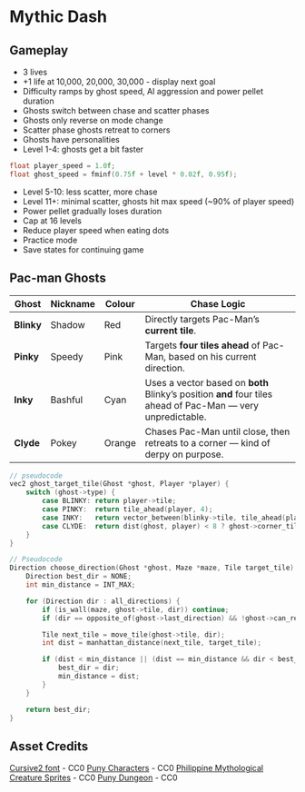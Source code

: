 # Mythic Dash

## Gameplay

* 3 lives
* +1 life at 10,000, 20,000, 30,000 - display next goal
* Difficulty ramps by ghost speed, AI aggression and power pellet duration
* Ghosts switch between chase and scatter phases
* Ghosts only reverse on mode change
* Scatter phase ghosts retreat to corners
* Ghosts have personalities
* Level 1-4: ghosts get a bit faster

```c
float player_speed = 1.0f;
float ghost_speed = fminf(0.75f + level * 0.02f, 0.95f);
```

* Level 5-10: less scatter, more chase
* Level 11+: minimal scatter, ghosts hit max speed (~90% of player speed)
* Power pellet gradually loses duration
* Cap at 16 levels
* Reduce player speed when eating dots
* Practice mode
* Save states for continuing game

## Pac-man Ghosts

| Ghost      | Nickname | Colour | Chase Logic                                                                                                 |
| ---------- | -------- | ------ | ----------------------------------------------------------------------------------------------------------- |
| **Blinky** | Shadow   | Red    | Directly targets Pac-Man’s **current tile**.                                                                |
| **Pinky**  | Speedy   | Pink   | Targets **four tiles ahead** of Pac-Man, based on his current direction.                                    |
| **Inky**   | Bashful  | Cyan   | Uses a vector based on **both** Blinky’s position **and** four tiles ahead of Pac-Man — very unpredictable. |
| **Clyde**  | Pokey    | Orange | Chases Pac-Man until close, then retreats to a corner — kind of derpy on purpose.                           |

```c
// pseudocode
vec2 ghost_target_tile(Ghost *ghost, Player *player) {
    switch (ghost->type) {
        case BLINKY: return player->tile;
        case PINKY:  return tile_ahead(player, 4);
        case INKY:   return vector_between(blinky->tile, tile_ahead(player, 2));
        case CLYDE:  return dist(ghost, player) < 8 ? ghost->corner_tile : player->tile;
    }
}
```

```c
// Pseudocode
Direction choose_direction(Ghost *ghost, Maze *maze, Tile target_tile) {
    Direction best_dir = NONE;
    int min_distance = INT_MAX;

    for (Direction dir : all_directions) {
        if (is_wall(maze, ghost->tile, dir)) continue;
        if (dir == opposite_of(ghost->last_direction) && !ghost->can_reverse) continue;

        Tile next_tile = move_tile(ghost->tile, dir);
        int dist = manhattan_distance(next_tile, target_tile);

        if (dist < min_distance || (dist == min_distance && dir < best_dir)) {
            best_dir = dir;
            min_distance = dist;
        }
    }

    return best_dir;
}
```

## Asset Credits

[Cursive2 font](https://opengameart.org/content/new-original-grafx2-font-collection) - CC0
[Puny Characters](https://merchant-shade.itch.io/16x16-puny-characters) - CC0
[Philippine Mythological Creature Sprites](https://merchant-shade.itch.io/ph-myth-creatures) - CC0
[Puny Dungeon](https://merchant-shade.itch.io/16x16-puny-dungeon) - CC0

